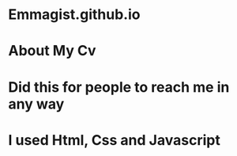 # Emmagist.github.io
# About My Cv
# Did this for people to reach me in any way
# I used Html, Css and Javascript
